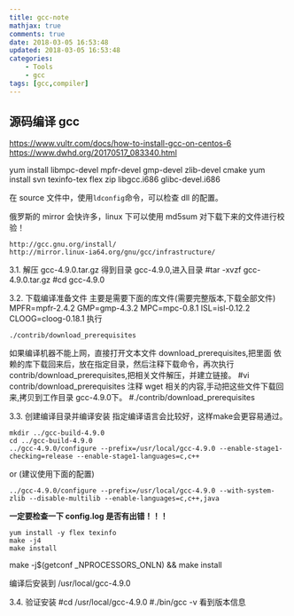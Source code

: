 ```yaml
---
title: gcc-note
mathjax: true
comments: true
date: 2018-03-05 16:53:48
updated: 2018-03-05 16:53:48
categories:
    - Tools
    - gcc
tags: [gcc,compiler]
---
```


## 源码编译 gcc
https://www.vultr.com/docs/how-to-install-gcc-on-centos-6
https://www.dwhd.org/20170517_083340.html

yum install libmpc-devel mpfr-devel gmp-devel zlib-devel cmake
yum install svn texinfo-tex flex zip libgcc.i686 glibc-devel.i686

在 source 文件中，使用`ldconfig`命令，可以检查 dll 的配置。

俄罗斯的 mirror 会快许多，linux 下可以使用 md5sum 对下载下来的文件进行校验！
```
http://gcc.gnu.org/install/
http://mirror.linux-ia64.org/gnu/gcc/infrastructure/
```

3.1. 解压 gcc-4.9.0.tar.gz
得到目录 gcc-4.9.0,进入目录
#tar -xvzf gcc-4.9.0.tar.gz
#cd gcc-4.9.0

3.2. 下载编译准备文件
主要是需要下面的库文件(需要完整版本,下载全部文件)
MPFR=mpfr-2.4.2
GMP=gmp-4.3.2
MPC=mpc-0.8.1
ISL=isl-0.12.2
CLOOG=cloog-0.18.1
执行
```
./contrib/download_prerequisites
```
如果编译机器不能上网，直接打开文本文件 download_prerequisites,把里面
依赖的库下载回来后，放在指定目录，然后注释下载命令，再次执行
contrib/download_prerequisites,把相关文件解压，并建立链接。
#vi contrib/download_prerequisites
注释 wget 相关的内容,手动把这些文件下载回来,拷贝到工作目录 gcc-4.9.0下。
#./contrib/download_prerequisites

3.3. 创建编译目录并编译安装
指定编译语言会比较好，这样make会更容易通过。
```
mkdir ../gcc-build-4.9.0
cd ../gcc-build-4.9.0
../gcc-4.9.0/configure --prefix=/usr/local/gcc-4.9.0 --enable-stage1-checking=release --enable-stage1-languages=c,c++
```
or (建议使用下面的配置)
```
../gcc-4.9.0/configure --prefix=/usr/local/gcc-4.9.0 --with-system-zlib --disable-multilib --enable-languages=c,c++,java
```
**一定要检查一下 config.log 是否有出错！！！**

```
yum install -y flex texinfo
make -j4
make install
```
make -j$(getconf _NPROCESSORS_ONLN) && make install

编译后安装到  /usr/local/gcc-4.9.0

3.4. 验证安装
#cd /usr/local/gcc-4.9.0
#./bin/gcc -v
看到版本信息
